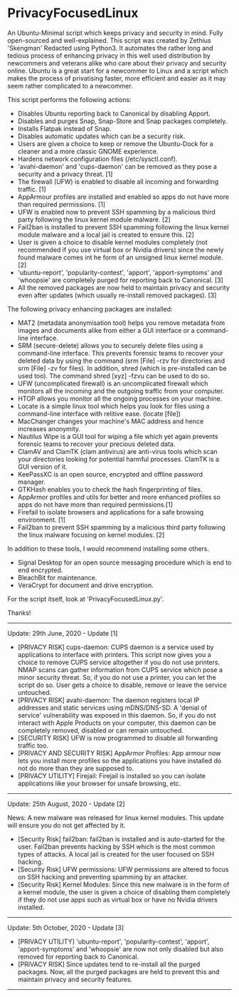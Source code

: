 # PrivacyFocusedLinux

An Ubuntu-Minimal script which keeps privacy and security in mind. Fully open-sourced and well-explained.
This script was created by Zethius 'Skengman' Redacted using Python3. It automates the rather long and tedious process of enhancing privacy in this well used distribution by newcommers and veterans alike who care about their privacy and security online.
Ubuntu is a great start for a newcommer to Linux and a script which makes the process of privatising faster, more efficient and easier as it may seem rather complicated to a newcommer.

This script performs the following actions:
- Disables Ubuntu reporting back to Canonical by disabling Apport.
- Disables and purges Snap, Snap-Store and Snap packages completely.
- Installs Flatpak instead of Snap.
- Disables automatic updates which can be a security risk.
- Users are given a choice to keep or remove the Ubuntu-Dock for a cleaner and a more classic GNOME experience.
- Hardens network configuration files (/etc/sysctl.conf).
- 'avahi-daemon' and 'cups-daemon' can be removed as they pose a security and a privacy threat. [1]
- The firewall (UFW) is enabled to disable all incoming and forwarding traffic. [1]
- AppArmour profiles are installed and enabled so apps do not have more than required permissions. [1]
- UFW is enabled now to prevent SSH spamming by a malicious third party following the linux kernel module malware. [2]
- Fail2ban is installed to prevent SSH spamming following the linux kernel module malware and a local jail is created to ensure this. [2]
- User is given a choice to disable kernel modules completely (not recommended if you use virtual box or Nvidia drivers) since the newly found malware comes int he form of an unsigned linux kernel module. [2]
- 'ubuntu-report', 'popularity-contest', 'apport', 'apport-symptoms' and 'whoopsie' are completely purged for reporting back to Canonical. [3]
- All the removed packages are now held to maintain privacy and security even after updates (which usually re-install removed packages). [3]

The following privacy enhancing packages are installed:
- MAT2 (metadata anonymisation tool) helps you remove metadata from images and documents alike from either a GUI interface or a command-line interface.
- SRM (secure-delete) allows you to securely delete files using a command-line interface. This prevents forensic teams to recover your deleted data by using the command (srm [File] -rzv for directories and srm [File] -zv for files). In addition, shred (which is pre-installed can be used too). The command shred [xyz] -fzvu can be used to do so.
- UFW (uncomplicated firewall) is an uncomplicated firewall which monitors all the incoming and the outgoing traffic from your computer. 
- HTOP allows you monitor all the ongoing processes on your machine.
- Locate is a simple linux tool which helps you look for files using a command-line interface with relitive ease. (locate [file])
- MacChanger changes your machine's MAC address and hence increases anonymity.
- Nautilus Wipe is a GUI tool for wiping a file which yet again prevents forensic teams to recover your precious deleted data.
- ClamAV and ClamTK (clam antivirus) are anti-virus tools which scan your directories looking for potential harmful processes. ClamTK is a GUI version of it.
- KeePassXC is an open source, encrypted and offline password manager.
- GTKHash enables you to check the hash fingerprinting of files.
- AppArmor profiles and utils for better and more enhanced profiles so apps do not have more than required permissions.[1]
- Firefail to isolate browsers and applications for a safe browsing environment. [1]
- Fail2ban to prevent SSH spamming by a malicious third party following the linux malware focusing on kernel modules. [2]

In addition to these tools, I would recommend installing some others.
- Signal Desktop for an open source messaging procedure which is end to end encrypted.
- BleachBit for maintenance.
- VeraCrypt for document and drive encryption.

For the script itself, look at 'PrivacyFocusedLinux.py'.

Thanks!

--------------------------------------------------
Update: 29th June, 2020 - Update [1]

- [PRIVACY RISK] cups-daemon: CUPS daemon is a service used by applications to interface with printers. This script now gives you a choice to remove CUPS service altogether if you do not use printers. NMAP scans can gather information from CUPS service which pose a minor security threat. So, if you do not use a printer, you can let the script do so. User gets a choice to disable, remove or leave the service untouched.
- [PRIVACY RISK] avahi-daemon: The daemon registers local IP addresses and static services using mDNS/DNS-SD. A 'denial of service' vulnerability was exposed in this daemon. So, if you do not interact with Apple Products on your computer, this daemon can be completely removed, disabled or can remain untouched.
- [SECURITY RISK] UFW is now programmed to disable all forwarding traffic too.
- [PRIVACY AND SECURITY RISK] AppArmor Profiles: App armour now lets you install more profiles so the applications you have installed do not do more than they are supposed to.
- [PRIVACY UTILITY] Firejail: Firejail is installed so you can isolate applications like your browser for unsafe browsing, etc.
--------------------------------------------------
Update: 25th August, 2020 - Update [2]

News: A new malware was released for linux kernel modules. This update will ensure you do not get affected by it.

- [Security Risk] fail2ban: fail2ban is installed and is auto-started for the user. Fail2ban prevents hacking by SSH which is the most common types of attacks. A local jail is created for the user focused on SSH hacking.
- [Security Risk] UFW permissions: UFW permissions are altered to focus on SSH hacking and preventing spamming by an attacker.
- [Security Risk] Kernel Modules: Since this new malware is in the form of a kernel module, the user is given a choice of disabling them completely if they do not use apps such as virtual box or have no Nvidia drivers installed.
--------------------------------------------------
Update: 5th October, 2020 - Update [3]

- [PRIVACY UTILITY] 'ubuntu-report', 'popularity-contest', 'apport', 'apport-symptoms' and 'whoopsie' are now not only disabled but also removed for reporting back to Canonical.
- [PRIVACY RISK] Since updates tend to re-install all the purged packages. Now, all the purged packages are held to prevent this and maintain privacy and security features.
--------------------------------------------------
